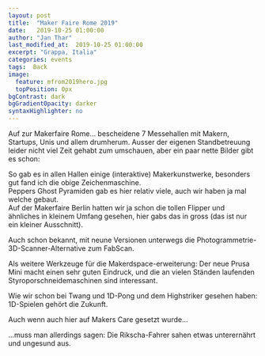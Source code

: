 ```yaml
---
layout: post
title:  "Maker Faire Rome 2019"
date:   2019-10-25 01:00:00
author: "Jan Thar"
last_modified_at:  2019-10-25 01:00:00
excerpt: "Grappa, Italia"
categories: events
tags:  Back
image:
  feature: mfrom2019hero.jpg
  topPosition: 0px
bgContrast: dark
bgGradientOpacity: darker
syntaxHighlighter: no
---
```

Auf zur Makerfaire Rome... bescheidene 7 Messehallen mit Makern, Startups, Unis und allem drumherum. Ausser der eigenen Standbetreuung leider nicht viel Zeit gehabt zum umschauen, aber ein paar nette Bilder gibt es schon:
<div class="img img--fullContainer img--14xLeading" style="background-image: url({{ site.baseurl_posts_img }}mfr2019painting.jpg);"></div>
So gab es in allen Hallen einige (interaktive) Makerkunstwerke, besonders gut fand ich die obige Zeichenmaschine.

<div class="img img--fullContainer img--14xLeading" style="background-image: url({{ site.baseurl_posts_img }}mfr2019holo.jpg);"></div>
Peppers Ghost Pyramiden gab es hier relativ viele, auch wir haben ja mal welche gebaut.


<div class="img img--fullContainer img--14xLeading" style="background-image: url({{ site.baseurl_posts_img }}mfr2019pinball.jpg);"></div>
Auf der Makerfaire Berlin hatten wir ja schon die tollen Flipper und ähnliches in kleinem Umfang gesehen, hier gabs das in gross (das ist nur ein kleiner Ausschnitt).

Auch schon bekannt, mit neune Versionen unterwegs die Photogrammetrie-3D-Scanner-Alternative zum FabScan.
<div class="img img--fullContainer img--14xLeading" style="background-image: url({{ site.baseurl_posts_img }}mfr2019openscan.jpg);"></div>

Als weitere Werkzeuge für die Makerdspace-erweiterung: Der neue Prusa Mini macht einen sehr guten Eindruck, und die an vielen Ständen laufenden Styroporschneidemaschinen sind interessant.
<div class="img img--fullContainer img--14xLeading" style="background-image: url({{ site.baseurl_posts_img }}mfr2019prusa.jpg);"></div>
<div class="img img--fullContainer img--14xLeading" style="background-image: url({{ site.baseurl_posts_img }}mfr2019styropor.jpg);"></div>

Wie wir schon bei Twang und 1D-Pong und dem Highstriker gesehen haben: 1D-Spielen gehört die Zukunft.
<div class="img img--fullContainer img--14xLeading" style="background-image: url({{ site.baseurl_posts_img }}mfr2019openrace.jpg);"></div>

Auch wenn auch hier auf Makers Care gesetzt wurde...
<div class="img img--fullContainer img--14xLeading" style="background-image: url({{ site.baseurl_posts_img }}mfr2019makercare.jpg);"></div>
...muss man allerdings sagen: Die Rikscha-Fahrer sahen etwas unterernährt und ungesund aus.
<div class="img img--fullContainer img--14xLeading" style="background-image: url({{ site.baseurl_posts_img }}mfr2019sceleton.jpg);"></div>



